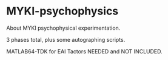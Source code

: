 # MYKI-psychophysics
About MYKI psychophysical experimentation.

3 phases total, plus some autographing scripts.

MATLAB64-TDK for EAI Tactors NEEDED and NOT INCLUDED.
